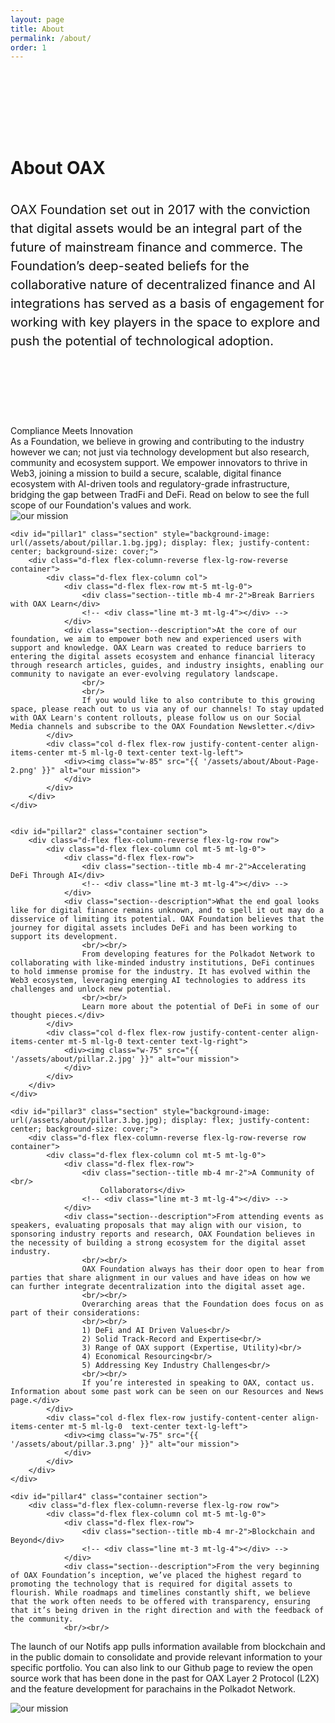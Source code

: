 ```yaml
---
layout: page
title: About
permalink: /about/
order: 1
---
```

<div class="d-flex flex-column about-hero" style="display: flex; align-items: center; padding-top: 100px; padding-bottom: 100px; justify-content: center;">
    <div class="container">
        <div class="d-flex d-flex flex-column flex-lg-row row flex-grow-1" style="z-index: 1;">
            <h1 class="page-title blue1 col">
                <div class="animate__animated animate__fadeInUp">About OAX</div> 
                <p class="page-subheading col" style="font-size: 20px; color: #121212; line-height: 1.5; padding-left: 0; padding-right: 0; padding-top: 15px; font-weight: 400;">OAX Foundation set out in 2017 with the conviction that digital assets would be an integral part of the future of mainstream finance and commerce. The Foundation’s deep-seated beliefs for the collaborative nature of decentralized finance and AI integrations has served as a basis of engagement for working with key players in the space to explore and push the potential of technological adoption.
                </p>
            </h1>
            <div class="col d-none d-lg-flex flex-row justify-content-center align-items-center mt-5 ml-lg-0" style="text-align: right">
            </div>
        </div>
    </div>
</div>
<div class="bg-white pt-5 mt-5 sections">
    <div id="our-mission" class="container section pt-5">
        <div class="d-flex flex-column-reverse flex-lg-row row">
            <div class="d-flex flex-column col mt-5 mt-lg-0">
                <div class="d-flex flex-row">
                    <div class="section--title mb-4 mr-2">Compliance Meets Innovation</div>                                 
                </div>
                <div class="section--description">As a Foundation, we believe in growing and contributing to the industry however we can; not just via technology development but also research, community and ecosystem support. We empower innovators to thrive in Web3, joining a mission to build a secure, scalable, digital finance ecosystem with AI-driven tools and regulatory-grade infrastructure, bridging the gap between TradFi and DeFi. Read on below to see the full scope of our Foundation's values and work.</div>
            </div>
            <div class="col d-flex flex-row justify-content-center align-items-center mt-5 ml-lg-0 text-center text-lg-right">
                <div>
                    <img class="w-85" src="{{ '/assets/about/About-Page-1.png' }}" alt="our mission">
                </div>
            </div>
        </div>
    </div>

    <div id="pillar1" class="section" style="background-image: url(/assets/about/pillar.1.bg.jpg); display: flex; justify-content: center; background-size: cover;">
        <div class="d-flex flex-column-reverse flex-lg-row-reverse container">
            <div class="d-flex flex-column col">
                <div class="d-flex flex-row mt-5 mt-lg-0">
                    <div class="section--title mb-4 mr-2">Break Barriers with OAX Learn</div>
                    <!-- <div class="line mt-3 mt-lg-4"></div> -->
                </div>
                <div class="section--description">At the core of our foundation, we aim to empower both new and experienced users with support and knowledge. OAX Learn was created to reduce barriers to entering the digital assets ecosystem and enhance financial literacy through research articles, guides, and industry insights, enabling our community to navigate an ever-evolving regulatory landscape.
                    <br/>
                    <br/>
                    If you would like to also contribute to this growing space, please reach out to us via any of our channels! To stay updated with OAX Learn's content rollouts, please follow us on our Social Media channels and subscribe to the OAX Foundation Newsletter.</div>
            </div>
            <div class="col d-flex flex-row justify-content-center align-items-center mt-5 ml-lg-0 text-center text-lg-left">
                <div><img class="w-85" src="{{ '/assets/about/About-Page-2.png' }}" alt="our mission">
                </div>
            </div>
        </div>
    </div>


    <div id="pillar2" class="container section">
        <div class="d-flex flex-column-reverse flex-lg-row row">
            <div class="d-flex flex-column col mt-5 mt-lg-0">
                <div class="d-flex flex-row">
                    <div class="section--title mb-4 mr-2">Accelerating DeFi Through AI</div>
                    <!-- <div class="line mt-3 mt-lg-4"></div> -->
                </div>
                <div class="section--description">What the end goal looks like for digital finance remains unknown, and to spell it out may do a disservice of limiting its potential. OAX Foundation believes that the journey for digital assets includes DeFi and has been working to support its development.
                    <br/><br/>
                    From developing features for the Polkadot Network to collaborating with like-minded industry institutions, DeFi continues to hold immense promise for the industry. It has evolved within the Web3 ecosystem, leveraging emerging AI technologies to address its challenges and unlock new potential.
                    <br/><br/>
                    Learn more about the potential of DeFi in some of our thought pieces.</div>
            </div>
            <div class="col d-flex flex-row justify-content-center align-items-center mt-5 ml-lg-0 text-center text-lg-right">
                <div><img class="w-75" src="{{ '/assets/about/pillar.2.jpg' }}" alt="our mission">
                </div>
            </div>
        </div>
    </div>

    <div id="pillar3" class="section" style="background-image: url(/assets/about/pillar.3.bg.jpg); display: flex; justify-content: center; background-size: cover;">
        <div class="d-flex flex-column-reverse flex-lg-row-reverse row container">
            <div class="d-flex flex-column col mt-5 mt-lg-0">
                <div class="d-flex flex-row">
                    <div class="section--title mb-4 mr-2">A Community of <br/>
                        Collaborators</div>
                    <!-- <div class="line mt-3 mt-lg-4"></div> -->
                </div>
                <div class="section--description">From attending events as speakers, evaluating proposals that may align with our vision, to sponsoring industry reports and research, OAX Foundation believes in the necessity of building a strong ecosystem for the digital asset industry.
                    <br/><br/>
                    OAX Foundation always has their door open to hear from parties that share alignment in our values and have ideas on how we can further integrate decentralization into the digital asset age.
                    <br/><br/>
                    Overarching areas that the Foundation does focus on as part of their considerations:
                    <br/><br/>
                    1) DeFi and AI Driven Values<br/>
                    2) Solid Track-Record and Expertise<br/>
                    3) Range of OAX support (Expertise, Utility)<br/>
                    4) Economical Resourcing<br/>
                    5) Addressing Key Industry Challenges<br/>
                    <br/><br/>
                    If you’re interested in speaking to OAX, contact us. Information about some past work can be seen on our Resources and News page.</div>
            </div>
            <div class="col d-flex flex-row justify-content-center align-items-center mt-5 ml-lg-0  text-center text-lg-left">
                <div><img class="w-75" src="{{ '/assets/about/pillar.3.png' }}" alt="our mission">
                </div>
            </div>
        </div>
    </div>

    <div id="pillar4" class="container section">
        <div class="d-flex flex-column-reverse flex-lg-row row">
            <div class="d-flex flex-column col mt-5 mt-lg-0">
                <div class="d-flex flex-row">
                    <div class="section--title mb-4 mr-2">Blockchain and Beyond</div>
                    <!-- <div class="line mt-3 mt-lg-4"></div> -->
                </div>
                <div class="section--description">From the very beginning of OAX Foundation’s inception, we’ve placed the highest regard to promoting the technology that is required for digital assets to flourish. While roadmaps and timelines constantly shift, we believe that the work often needs to be offered with transparency, ensuring that it’s being driven in the right direction and with the feedback of the community.
                <br/><br/>
The launch of our Notifs app pulls information available from blockchain and in the public domain to consolidate and provide relevant information to your specific portfolio. You can also link to our Github page to review the open source work that has been done in the past for OAX Layer 2 Protocol (L2X) and the feature development for parachains in the Polkadot Network. 
</div>
            </div>
            <div class="col d-flex flex-row justify-content-center align-items-center mt-5 ml-lg-0 text-center text-lg-right">
                <div><img class="w-75" src="{{ '/assets/about/pillar.1.png' }}" alt="our mission">
                </div>
            </div>
        </div>
    </div>
     

